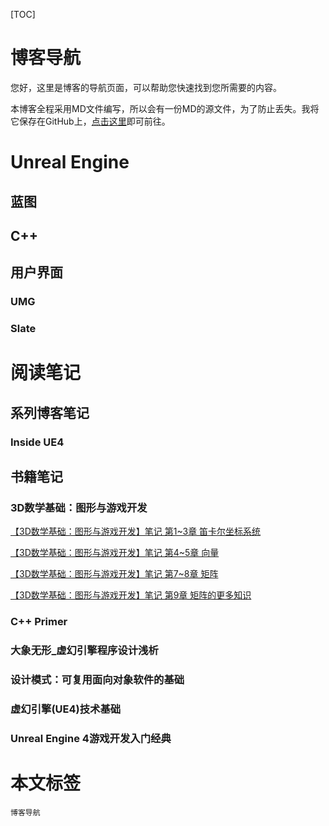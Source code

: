[TOC]

# 博客导航

您好，这里是博客的导航页面，可以帮助您快速找到您所需要的内容。

本博客全程采用MD文件编写，所以会有一份MD的源文件，为了防止丢失。我将它保存在GitHub上，[点击这里](https://github.com/sin998/Blog)即可前往。

# Unreal Engine



## 蓝图



## C++



## 用户界面

### UMG



### Slate



# 阅读笔记

## 系列博客笔记

### Inside UE4



## 书籍笔记

### 3D数学基础：图形与游戏开发

[【3D数学基础：图形与游戏开发】笔记 第1~3章 笛卡尔坐标系统](https://www.cnblogs.com/sin998/p/15221153.html)

[【3D数学基础：图形与游戏开发】笔记 第4~5章 向量](https://www.cnblogs.com/sin998/p/15221246.html)

[【3D数学基础：图形与游戏开发】笔记 第7~8章 矩阵](https://www.cnblogs.com/sin998/p/15228118.html)

[【3D数学基础：图形与游戏开发】笔记 第9章 矩阵的更多知识](https://www.cnblogs.com/sin998/p/15229522.html)

### C++ Primer

### 大象无形_虚幻引擎程序设计浅析

### 设计模式：可复用面向对象软件的基础

### 虚幻引擎(UE4)技术基础

### Unreal Engine 4游戏开发入门经典



# 本文标签

`博客导航`
